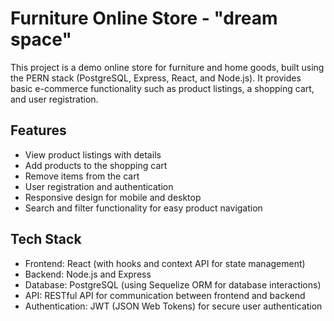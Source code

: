 # Furniture Online Store - "dream space"

This project is a demo online store for furniture and home goods, built using the PERN stack (PostgreSQL, Express, React, and Node.js). It provides basic e-commerce functionality such as product listings, a shopping cart, and user registration.

## Features
- View product listings with details
- Add products to the shopping cart
- Remove items from the cart
- User registration and authentication
- Responsive design for mobile and desktop
- Search and filter functionality for easy product navigation
  
## Tech Stack
- Frontend: React (with hooks and context API for state management)
- Backend: Node.js and Express
- Database: PostgreSQL (using Sequelize ORM for database interactions)
- API: RESTful API for communication between frontend and backend
- Authentication: JWT (JSON Web Tokens) for secure user authentication
